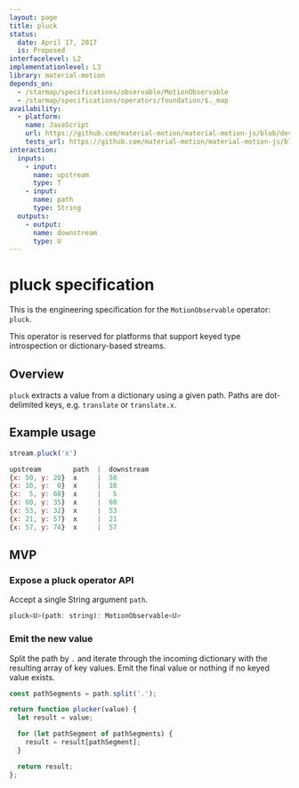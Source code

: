```yaml
---
layout: page
title: pluck
status:
  date: April 17, 2017
  is: Proposed
interfacelevel: L2
implementationlevel: L3
library: material-motion
depends_on:
  - /starmap/specifications/observable/MotionObservable
  - /starmap/specifications/operators/foundation/$._map
availability:
  - platform:
    name: JavaScript
    url: https://github.com/material-motion/material-motion-js/blob/develop/packages/core/src/operators/pluck.ts
    tests_url: https://github.com/material-motion/material-motion-js/blob/develop/packages/core/src/operators/__tests__/pluck.test.ts
interaction:
  inputs:
    - input:
      name: upstream
      type: T
    - input:
      name: path
      type: String
  outputs:
    - output:
      name: downstream
      type: U
---
```


# pluck specification

This is the engineering specification for the `MotionObservable` operator: `pluck`.

This operator is reserved for platforms that support keyed type introspection or dictionary-based streams.

## Overview

`pluck` extracts a value from a dictionary using a given path. Paths are dot-delimited keys, e.g. `translate` or `translate.x`.

## Example usage

```javascript
stream.pluck('x')

upstream        path  |  downstream
{x: 50, y: 20}  x     |  50
{x: 10, y:  0}  x     |  10
{x:  5, y: 60}  x     |   5
{x: 60, y: 35}  x     |  60
{x: 53, y: 32}  x     |  53
{x: 21, y: 57}  x     |  21
{x: 57, y: 74}  x     |  57
```

## MVP

### Expose a pluck operator API

Accept a single String argument `path`.

```javascript
pluck<U>(path: string): MotionObservable<U>
```

### Emit the new value

Split the path by `.` and iterate through the incoming dictionary with the resulting array of key values. Emit the final value or nothing if no keyed value exists.

```javascript
const pathSegments = path.split('.');

return function plucker(value) {
  let result = value;

  for (let pathSegment of pathSegments) {
    result = result[pathSegment];
  }

  return result;
};
```
